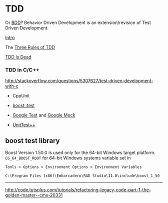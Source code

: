 
# TDD

Or [BDD](http://programmers.stackexchange.com/questions/135218/what-is-the-difference-between-bdd-and-tdd)? Behavior Driven Development is an extension/revision of Test Driven Development.

[Intro](http://www.agiledata.org/essays/tdd.html)

The [Three Rules of TDD](http://butunclebob.com/ArticleS.UncleBob.TheThreeRulesOfTdd)

[TDD Is Dead](http://david.heinemeierhansson.com/2014/tdd-is-dead-long-live-testing.html)

### TDD in C/C++

<http://stackoverflow.com/questions/5307627/test-driven-development-with-c>

* CppUnit

* [boost::test](http://www.boost.org/doc/libs/1_50_0/libs/test/doc/html/index.html)

* [Google Test](https://code.google.com/p/googletest/) and [Google Mock](https://code.google.com/p/googlemock/)

* [UnitTest++](http://unittest-cpp.sourceforge.net/)

## boost test library

Boost Version 1.50.0 is used only for the 64-bit Windows target platform.
`CG_64_BOOST_ROOT` for 64-bit Windows systems variable set in 

    Tools > Options > Environment Options > Environment Variables

    C:\Program Files (x86)\Embarcadero\RAD Studio\11.0\include\boost_1_50

---

<http://code.tutsplus.com/tutorials/refactoring-legacy-code-part-1-the-golden-master--cms-20331>